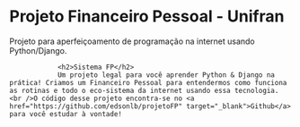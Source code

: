Projeto Financeiro Pessoal - Unifran
=======

Projeto para aperfeiçoamento de programação na internet usando Python/Django.

            	<h2>Sistema FP</h2> 
            	Um projeto legal para você aprender Python & Django na prática! Criamos um Financeiro Pessoal para entendermos como funciona as rotinas e todo o eco-sistema da internet usando essa tecnologia. <br />O código desse projeto encontra-se no <a href="https://github.com/edsonlb/projetoFP" target="_blank">Github</a> para você estudar à vontade!
